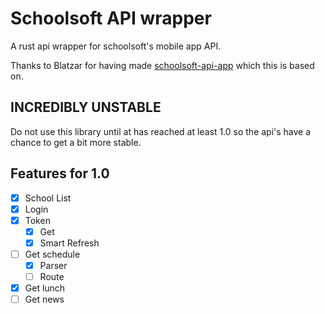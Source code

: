 # Schoolsoft API wrapper

A rust api wrapper for schoolsoft's mobile app API.

Thanks to Blatzar for having made [schoolsoft-api-app](https://github.com/Blatzar/schoolsoft-api-app) which this is based on.

## INCREDIBLY UNSTABLE
Do not use this library until at has reached at least 1.0 so the api's have a chance to get a bit more stable.

## Features for 1.0

- [x] School List
- [x] Login
- [x] Token
    - [x] Get
    - [x] Smart Refresh
- [ ] Get schedule
    - [x] Parser
    - [ ] Route
- [x] Get lunch
- [ ] Get news

